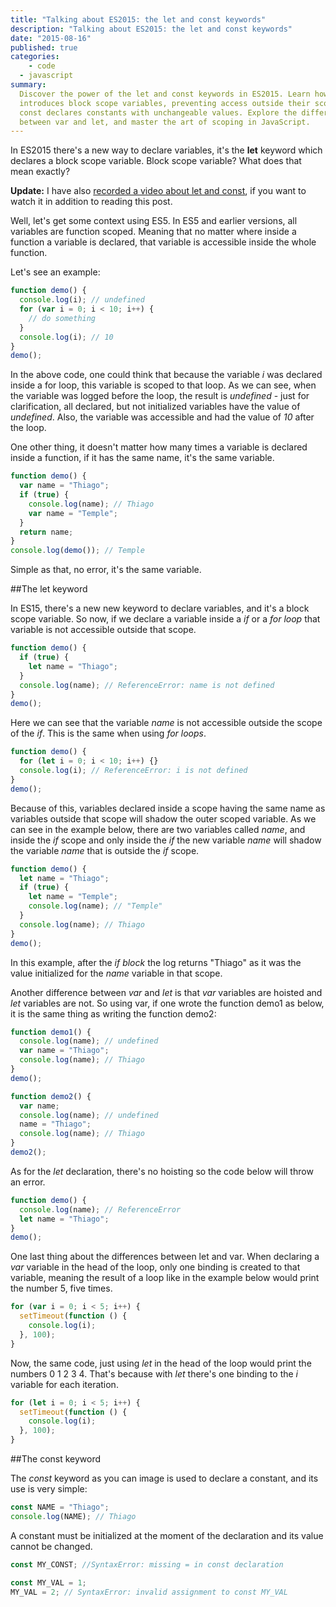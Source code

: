 ```yaml
---
title: "Talking about ES2015: the let and const keywords"
description: "Talking about ES2015: the let and const keywords"
date: "2015-08-16"
published: true
categories:
	- code
  - javascript
summary:
  Discover the power of the let and const keywords in ES2015. Learn how let
  introduces block scope variables, preventing access outside their scope, while
  const declares constants with unchangeable values. Explore the differences
  between var and let, and master the art of scoping in JavaScript.
---
```


In ES2015 there's a new way to declare variables, it's the **let** keyword which
declares a block scope variable. Block scope variable? What does that mean
exactly?

**Update:** I have also
[recorded a video about let and const](https://youtu.be/4q-awpEJQJU), if you
want to watch it in addition to reading this post.

Well, let's get some context using ES5. In ES5 and earlier versions, all
variables are function scoped. Meaning that no matter where inside a function a
variable is declared, that variable is accessible inside the whole function.

Let's see an example:

```js
function demo() {
  console.log(i); // undefined
  for (var i = 0; i < 10; i++) {
    // do something
  }
  console.log(i); // 10
}
demo();
```

In the above code, one could think that because the variable _i_ was declared
inside a for loop, this variable is scoped to that loop. As we can see, when the
variable was logged before the loop, the result is _undefined_ - just for
clarification, all declared, but not initialized variables have the value of
_undefined_. Also, the variable was accessible and had the value of _10_ after
the loop.

One other thing, it doesn't matter how many times a variable is declared inside
a function, if it has the same name, it's the same variable.

```js
function demo() {
  var name = "Thiago";
  if (true) {
    console.log(name); // Thiago
    var name = "Temple";
  }
  return name;
}
console.log(demo()); // Temple
```

Simple as that, no error, it's the same variable.

##The let keyword

In ES15, there's a new new keyword to declare variables, and it's a block scope
variable. So now, if we declare a variable inside a _if_ or a _for loop_ that
variable is not accessible outside that scope.

```js
function demo() {
  if (true) {
    let name = "Thiago";
  }
  console.log(name); // ReferenceError: name is not defined
}
demo();
```

Here we can see that the variable _name_ is not accessible outside the scope of
the _if_. This is the same when using _for loops_.

```js
function demo() {
  for (let i = 0; i < 10; i++) {}
  console.log(i); // ReferenceError: i is not defined
}
demo();
```

Because of this, variables declared inside a scope having the same name as
variables outside that scope will shadow the outer scoped variable. As we can
see in the example below, there are two variables called _name_, and inside the
_if_ scope and only inside the _if_ the new variable _name_ will shadow the
variable _name_ that is outside the _if_ scope.

```js
function demo() {
  let name = "Thiago";
  if (true) {
    let name = "Temple";
    console.log(name); // "Temple"
  }
  console.log(name); // Thiago
}
demo();
```

In this example, after the _if block_ the log returns "Thiago" as it was the
value initialized for the _name_ variable in that scope.

Another difference between _var_ and _let_ is that _var_ variables are hoisted
and _let_ variables are not. So using var, if one wrote the function demo1 as
below, it is the same thing as writing the function demo2:

```js
function demo1() {
  console.log(name); // undefined
  var name = "Thiago";
  console.log(name); // Thiago
}
demo();
```

```js
function demo2() {
  var name;
  console.log(name); // undefined
  name = "Thiago";
  console.log(name); // Thiago
}
demo2();
```

As for the _let_ declaration, there's no hoisting so the code below will throw
an error.

```js
function demo() {
  console.log(name); // ReferenceError
  let name = "Thiago";
}
demo();
```

One last thing about the differences between let and var. When declaring a _var_
variable in the head of the loop, only one binding is created to that variable,
meaning the result of a loop like in the example below would print the number 5,
five times.

```js
for (var i = 0; i < 5; i++) {
  setTimeout(function () {
    console.log(i);
  }, 100);
}
```

Now, the same code, just using _let_ in the head of the loop would print the
numbers 0 1 2 3 4. That's because with _let_ there's one binding to the _i_
variable for each iteration.

```js
for (let i = 0; i < 5; i++) {
  setTimeout(function () {
    console.log(i);
  }, 100);
}
```

##The const keyword

The _const_ keyword as you can image is used to declare a constant, and its use
is very simple:

```js
const NAME = "Thiago";
console.log(NAME); // Thiago
```

A constant must be initialized at the moment of the declaration and its value
cannot be changed.

```js
const MY_CONST; //SyntaxError: missing = in const declaration

const MY_VAL = 1;
MY_VAL = 2; // SyntaxError: invalid assignment to const MY_VAL
```
